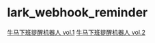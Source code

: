 # lark_webhook_reminder
[牛马下班提醒机器人 vol.1](https://www.ruianding.com/blog/%e7%94%a8%e9%a3%9e%e4%b9%a6webhook%e5%81%9a%e7%9a%84%e6%89%93%e5%b7%a5%e6%8f%90%e9%86%92%e6%9c%ba%e5%99%a8%e4%ba%ba/)
[牛马下班提醒机器人 vol.2](https://www.ruianding.com/blog/%e9%a3%9e%e4%b9%a6%e6%89%93%e5%b7%a5%e6%8f%90%e9%86%92%e6%9c%ba%e5%99%a8%e4%ba%ba-%e7%ac%ac%e4%ba%8c%e8%be%91/)
